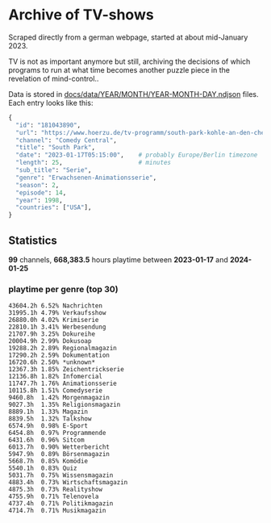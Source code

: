 # Archive of TV-shows

Scraped directly from a german webpage, started at about mid-January 2023.

TV is not as important anymore but still, archiving the decisions of which programs to run at what time
becomes another puzzle piece in the revelation of mind-control.. 

Data is stored in [docs/data/YEAR/MONTH/YEAR-MONTH-DAY.ndjson](docs/data/) files. 
Each entry looks like this:

```python
{
  "id": "181043890", 
  "url": "https://www.hoerzu.de/tv-programm/south-park-kohle-an-den-chefkoch/bid_181043890/", 
  "channel": "Comedy Central", 
  "title": "South Park", 
  "date": "2023-01-17T05:15:00",    # probably Europe/Berlin timezone 
  "length": 25,                     # minutes 
  "sub_title": "Serie", 
  "genre": "Erwachsenen-Animationsserie", 
  "season": 2, 
  "episode": 14, 
  "year": 1998, 
  "countries": ["USA"],
}
```

## Statistics

**99** channels, **668,383.5** hours playtime between **2023-01-17** and **2024-01-25**


### playtime per genre (top 30)

    43604.2h 6.52% Nachrichten
    31995.1h 4.79% Verkaufsshow
    26880.0h 4.02% Krimiserie
    22810.1h 3.41% Werbesendung
    21707.9h 3.25% Dokureihe
    20004.9h 2.99% Dokusoap
    19288.2h 2.89% Regionalmagazin
    17290.2h 2.59% Dokumentation
    16720.6h 2.50% *unknown*
    12367.3h 1.85% Zeichentrickserie
    12136.8h 1.82% Infomercial
    11747.7h 1.76% Animationsserie
    10115.8h 1.51% Comedyserie
    9460.8h  1.42% Morgenmagazin
    9027.3h  1.35% Religionsmagazin
    8889.1h  1.33% Magazin
    8839.5h  1.32% Talkshow
    6574.9h  0.98% E-Sport
    6454.8h  0.97% Programmende
    6431.6h  0.96% Sitcom
    6013.7h  0.90% Wetterbericht
    5947.9h  0.89% Börsenmagazin
    5668.7h  0.85% Komödie
    5540.1h  0.83% Quiz
    5031.7h  0.75% Wissensmagazin
    4883.4h  0.73% Wirtschaftsmagazin
    4875.3h  0.73% Realityshow
    4755.9h  0.71% Telenovela
    4737.4h  0.71% Politikmagazin
    4714.7h  0.71% Musikmagazin
